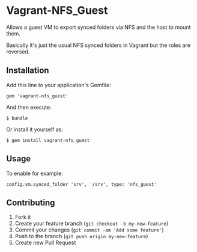 # Vagrant-NFS_Guest

Allows a guest VM to export synced folders via NFS and the host to mount them.

Basically it's just the usual NFS synced folders in Vagrant but the roles are reversed.

## Installation

Add this line to your application's Gemfile:

    gem 'vagrant-nfs_guest'

And then execute:

    $ bundle

Or install it yourself as:

    $ gem install vagrant-nfs_guest

## Usage

To enable for example:

```config.vm.synced_folder 'srv', '/srv', type: 'nfs_guest'```

## Contributing

1. Fork it
2. Create your feature branch (`git checkout -b my-new-feature`)
3. Commit your changes (`git commit -am 'Add some feature'`)
4. Push to the branch (`git push origin my-new-feature`)
5. Create new Pull Request
